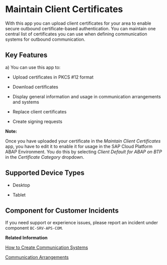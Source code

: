 <!-- loio7f6a8fb4d42b4b2db5dbceb897ecb089 -->

# Maintain Client Certificates



With this app you can upload client certificates for your area to enable secure outbound certificate-based authentication. You can maintain one central list of certificates you can use when defining communication systems for outbound communication.





## Key Features

a\) You can use this app to:



-   Upload certificates in PKCS \#12 format
-   Download certificates
-   Display general information and usage in communication arrangements and systems
-   Replace client certificates

-   Create signing requests






**Note:**

Once you have uploaded your certificate in the *Maintain Client Certificates* app, you have to edit it to enable it for usage in the SAP Cloud Platform ABAP Environment. You do this by selecting *Client Default for ABAP on BTP* in the *Certificate Category* dropdown.





## Supported Device Types

-   Desktop

-   Tablet




## Component for Customer Incidents

If you need support or experience issues, please report an incident under component `BC-SRV-APS-COM`.

**Related Information**  


[How to Create Communication Systems](how-to-create-communication-systems-c2234ac.md "")

[Communication Arrangements](communication-arrangements-1decd8b.md)

